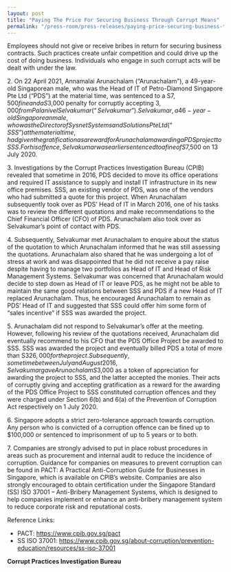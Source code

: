 ```yaml
---
layout: post
title: "Paying The Price For Securing Business Through Corrupt Means"
permalink: "/press-room/press-releases/paying-price-securing-business-through-corrupt-means"
---
```

Employees should not give or receive bribes in return for securing business contracts. Such practices create unfair competition and could drive up the cost of doing business. Individuals who engage in such corrupt acts will be dealt with under the law.

2\.        On 22 April 2021, Annamalai Arunachalam (“Arunachalam”), a 49-year-old Singaporean male, who was the Head of IT of Petro-Diamond Singapore Pte Ltd (“PDS”) at the material time, was sentenced to a S$7,500 fine and a S$3,000 penalty for corruptly accepting $3,000 from Palanivel Selvakumar (“Selvakumar”). Selvakumar, a 46-year-old Singaporean male, who was the Director of Sysnet Systems and Solutions Pte Ltd (“SSS”) at the material time, had given the gratification as a reward for Arunachalam awarding a PDS project to SSS. For his offence, Selvakumar was earlier sentenced to a fine of S$7,500 on 13 July 2020.

3\.        Investigations by the Corrupt Practices Investigation Bureau (CPIB) revealed that sometime in 2016, PDS decided to move its office operations and required IT assistance to supply and install IT infrastructure in its new office premises. SSS, an existing vendor of PDS, was one of the vendors who had submitted a quote for this project. When Arunachalam subsequently took over as PDS’ Head of IT in March 2016, one of his tasks was to review the different quotations and make recommendations to the Chief Financial Officer (CFO) of PDS. Arunachalam also took over as Selvakumar’s point of contact with PDS.

4\.        Subsequently, Selvakumar met Arunachalam to enquire about the status of the quotation to which Arunachalam informed that he was still assessing the quotations. Arunachalam also shared that he was undergoing a lot of stress at work and was disappointed that he did not receive a pay raise despite having to manage two portfolios as Head of IT and Head of Risk Management Systems. Selvakumar was concerned that Arunachalam would decide to step down as Head of IT or leave PDS, as he might not be able to maintain the same good relations between SSS and PDS if a new Head of IT replaced Arunachalam. Thus, he encouraged Arunachalam to remain as PDS’ Head of IT and suggested that SSS could offer him some form of “sales incentive” if SSS was awarded the project.

5\.        Arunachalam did not respond to Selvakumar’s offer at the meeting. However, following his review of the quotations received, Arunachalam did eventually recommend to his CFO that the PDS Office Project be awarded to SSS. SSS was awarded the project and eventually billed PDS a total of more than S$326,000 for the project. Subsequently, sometime between July and August 2016, Selvakumar gave Arunachalam S$3,000 as a token of appreciation for awarding the project to SSS, and the latter accepted the monies. Their acts of corruptly giving and accepting gratification as a reward for the awarding of the PDS Office Project to SSS constituted corruption offences and they were charged under Section 6(b) and 6(a) of the Prevention of Corruption Act respectively on 1 July 2020.

6\.        Singapore adopts a strict zero-tolerance approach towards corruption. Any person who is convicted of a corruption offence can be fined up to $100,000 or sentenced to imprisonment of up to 5 years or to both.

7\.        Companies are strongly advised to put in place robust procedures in areas such as procurement and internal audit to reduce the incidence of corruption. Guidance for companies on measures to prevent corruption can be found in PACT: A Practical Anti-Corruption Guide for Businesses in Singapore, which is available on CPIB’s website. Companies are also strongly encouraged to obtain certification under the Singapore Standard (SS) ISO 37001 – Anti-Bribery Management Systems, which is designed to help companies implement or enhance an anti-bribery management system to reduce corporate risk and reputational costs.

Reference Links:
* PACT: <a href="https://www.cpib.gov.sg/pact">https://www.cpib.gov.sg/pact</a><br />
* SS ISO 37001: <a href="https://www.cpib.gov.sg/about-corruption/prevention-education/resources/ss-iso-37001">https://www.cpib.gov.sg/about-corruption/prevention-education/resources/ss-iso-37001</a>
 
**Corrupt Practices Investigation Bureau**
